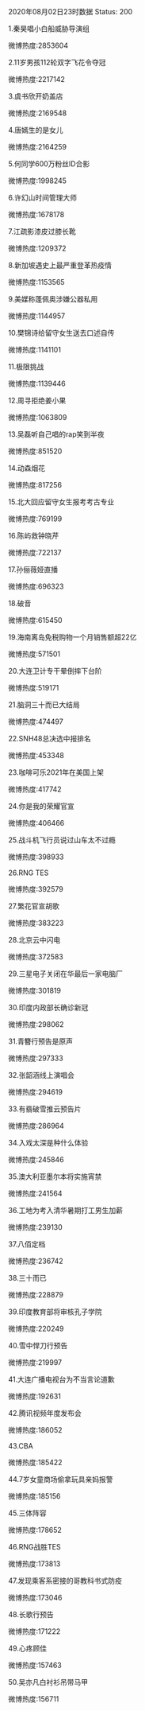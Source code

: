 2020年08月02日23时数据
Status: 200

1.秦昊唱小白船威胁导演组

微博热度:2853604

2.11岁男孩112轮双字飞花令夺冠

微博热度:2217142

3.虞书欣开奶盖店

微博热度:2169548

4.唐嫣生的是女儿

微博热度:2164259

5.何同学600万粉丝ID合影

微博热度:1998245

6.许幻山时间管理大师

微博热度:1678178

7.江疏影漆皮过膝长靴

微博热度:1209372

8.新加坡遇史上最严重登革热疫情

微博热度:1153565

9.美媒称蓬佩奥涉嫌公器私用

微博热度:1144957

10.樊锦诗给留守女生送去口述自传

微博热度:1141101

11.极限挑战

微博热度:1139446

12.周寻拒绝姜小果

微博热度:1063809

13.吴磊听自己唱的rap笑到半夜

微博热度:851520

14.动森烟花

微博热度:817256

15.北大回应留守女生报考考古专业

微博热度:769199

16.陈屿救钟晓芹

微博热度:722137

17.孙俪薇娅直播

微博热度:696323

18.破音

微博热度:615450

19.海南离岛免税购物一个月销售额超22亿

微博热度:571501

20.大连卫计专干晕倒摔下台阶

微博热度:519171

21.脑洞三十而已大结局

微博热度:474497

22.SNH48总决选中报排名

微博热度:453348

23.咖啡可乐2021年在美国上架

微博热度:417742

24.你是我的荣耀官宣

微博热度:406466

25.战斗机飞行员说过山车太不过瘾

微博热度:398933

26.RNG TES

微博热度:392579

27.繁花官宣胡歌

微博热度:383223

28.北京云中闪电

微博热度:372583

29.三星电子关闭在华最后一家电脑厂

微博热度:301819

30.印度内政部长确诊新冠

微博热度:298062

31.青簪行预告是原声

微博热度:297333

32.张韶涵线上演唱会

微博热度:294619

33.有翡破雪推云预告片

微博热度:286964

34.入戏太深是种什么体验

微博热度:245846

35.澳大利亚墨尔本将实施宵禁

微博热度:241564

36.工地为考入清华暑期打工男生加薪

微博热度:239130

37.八佰定档

微博热度:236742

38.三十而已

微博热度:228879

39.印度教育部将审核孔子学院

微博热度:220249

40.雪中悍刀行预告

微博热度:219997

41.大连广播电视台为不当言论道歉

微博热度:192631

42.腾讯视频年度发布会

微博热度:186052

43.CBA

微博热度:185422

44.7岁女童商场偷拿玩具亲妈报警

微博热度:185156

45.三体阵容

微博热度:178652

46.RNG战胜TES

微博热度:173813

47.发现乘客系密接的哥教科书式防疫

微博热度:173046

48.长歌行预告

微博热度:171222

49.心疼顾佳

微博热度:157463

50.吴亦凡白衬衫吊带马甲

微博热度:156711

